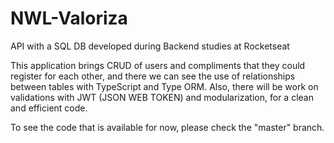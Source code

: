 # NWL-Valoriza
API with a SQL DB developed during Backend studies at Rocketseat

This application brings CRUD of users and compliments that they could register for each other, and there we can see the use of relationships between tables with TypeScript and Type ORM. Also, there will be work on validations with JWT (JSON WEB TOKEN) and modularization, for a clean and efficient code.

To see the code that is available for now, please check the "master" branch.
